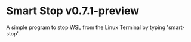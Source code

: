 # Smart Stop v0.7.1-preview
A simple program to stop WSL from the Linux Terminal by typing 'smart-stop'.
